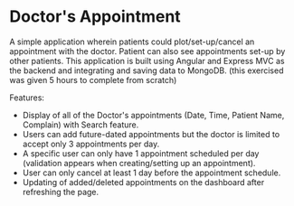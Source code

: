 # Doctor's Appointment

A simple application wherein patients could plot/set-up/cancel an appointment with the doctor. Patient can also see appointments set-up by other patients. This application is built using Angular and Express MVC as the backend and integrating and saving data to MongoDB. (this exercised was given 5 hours to complete from scratch)

Features:
- Display of all of the Doctor's appointments (Date, Time, Patient Name, Complain) with Search feature.
- Users can add future-dated appointments but the doctor is limited to accept only 3 appointments per day. 
- A specific user can only have 1 appointment scheduled per day (validation appears when creating/setting up an appointment).
- User can only cancel at least 1 day before the appointment schedule.
- Updating of added/deleted appointments on the dashboard after refreshing the page.